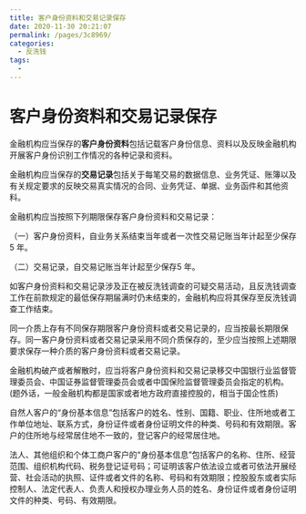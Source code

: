```yaml
---
title: 客户身份资料和交易记录保存
date: 2020-11-30 20:21:07
permalink: /pages/3c8969/
categories:
  - 反洗钱
tags:
  - 
---
```

# 客户身份资料和交易记录保存

金融机构应当保存的**客户身份资料**包括记载客户身份信息、资料以及反映金融机构开展客户身份识别工作情况的各种记录和资料。

金融机构应当保存的**交易记录**包括关于每笔交易的数据信息、业务凭证、账簿以及有关规定要求的反映交易真实情况的合同、业务凭证、单据、业务函件和其他资料。

金融机构应当按照下列期限保存客户身份资料和交易记录：

（一）客户身份资料，自业务关系结束当年或者一次性交易记账当年计起至少保存5 年。

（二）交易记录，自交易记账当年计起至少保存5 年。

如客户身份资料和交易记录涉及正在被反洗钱调查的可疑交易活动，且反洗钱调查工作在前款规定的最低保存期届满时仍未结束的，金融机构应将其保存至反洗钱调查工作结束。

同一介质上存有不同保存期限客户身份资料或者交易记录的，应当按最长期限保存。同一客户身份资料或者交易记录采用不同介质保存的，至少应当按照上述期限要求保存一种介质的客户身份资料或者交易记录。

金融机构破产或者解散时，应当将客户身份资料和交易记录移交中国银行业监督管理委员会、中国证券监督管理委员会或者中国保险监督管理委员会指定的机构。(题外话，一般金融机构都是国家或者地方政府直接控股的，相当于国企性质)

自然人客户的“身份基本信息”包括客户的姓名、性别、国籍、职业、住所地或者工作单位地址、联系方式，身份证件或者身份证明文件的种类、号码和有效期限。客户的住所地与经常居住地不一致的，登记客户的经常居住地。

法人、其他组织和个体工商户客户的“身份基本信息”包括客户的名称、住所、经营范围、组织机构代码、税务登记证号码；可证明该客户依法设立或者可依法开展经营、社会活动的执照、证件或者文件的名称、号码和有效期限；控股股东或者实际控制人、法定代表人、负责人和授权办理业务人员的姓名、身份证件或者身份证明文件的种类、号码、有效期限。
